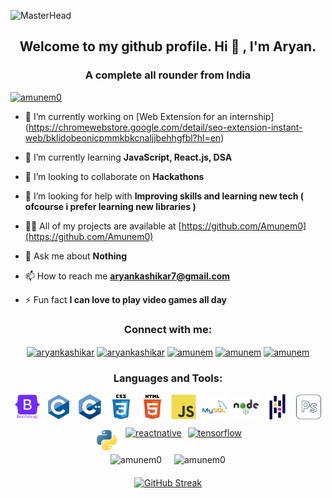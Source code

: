 ![MasterHead](https://user-images.githubusercontent.com/10498744/210012254-234538ff-d198-48aa-8964-37e6fd45d227.gif)
<h2 align="center">Welcome to my github profile. Hi 👋 , I'm Aryan.</h2>
<h3 align="center">A complete all rounder from India</h3>

<p align="left"> <a href="https://github.com/ryo-ma/github-profile-trophy"><img src="https://github-profile-trophy.vercel.app/?username=amunem0" alt="amunem0" /></a> </p>

- 🔭 I’m currently working on [Web Extension for an internship] (https://chromewebstore.google.com/detail/seo-extension-instant-web/bklidobeonicpmmkbkcnaljjbehhgfbl?hl=en)

- 🌱 I’m currently learning **JavaScript, React.js, DSA**

- 👯 I’m looking to collaborate on **Hackathons**

- 🤝 I’m looking for help with **Improving skills and learning new tech ( ofcourse i prefer learning new libraries )**

- 👨‍💻 All of my projects are available at [https://github.com/Amunem0](https://github.com/Amunem0)

- 💬 Ask me about **Nothing**

- 📫 How to reach me **aryankashikar7@gmail.com**

- ⚡ Fun fact **I can love to play video games all day**

<h3 align="center">Connect with me:</h3>
<p align="center">
<a href="https://linkedin.com/in/aryankashikar" target="blank"><img align="center" src="https://raw.githubusercontent.com/rahuldkjain/github-profile-readme-generator/master/src/images/icons/Social/linked-in-alt.svg" alt="aryankashikar" height="30" width="40" /></a>
<a href="https://instagram.com/aryankashikar" target="blank"><img align="center" src="https://raw.githubusercontent.com/rahuldkjain/github-profile-readme-generator/master/src/images/icons/Social/instagram.svg" alt="aryankashikar" height="30" width="40" /></a>
<a href="https://www.codechef.com/users/amunem" target="blank"><img align="center" src="https://cdn.jsdelivr.net/npm/simple-icons@3.1.0/icons/codechef.svg" alt="amunem" height="30" width="40" /></a>
<a href="https://codeforces.com/profile/amunem" target="blank"><img align="center" src="https://raw.githubusercontent.com/rahuldkjain/github-profile-readme-generator/master/src/images/icons/Social/codeforces.svg" alt="amunem" height="30" width="40" /></a>
<a href="https://www.leetcode.com/amunem" target="blank"><img align="center" src="https://raw.githubusercontent.com/rahuldkjain/github-profile-readme-generator/master/src/images/icons/Social/leet-code.svg" alt="amunem" height="30" width="40" /></a>
</p>

<div align="center" >
  <h3 align="center">Languages and Tools:</h3>
  <div style="display: flex; justify-content: center; flex-wrap: wrap; gap: 10px;">
    <a href="https://getbootstrap.com" target="_blank" rel="noreferrer">
      <img src="https://raw.githubusercontent.com/devicons/devicon/master/icons/bootstrap/bootstrap-plain-wordmark.svg" alt="bootstrap" width="40" height="40" />
    </a>
    <a href="https://www.cprogramming.com/" target="_blank" rel="noreferrer">
      <img src="https://raw.githubusercontent.com/devicons/devicon/master/icons/c/c-original.svg" alt="c" width="40" height="40" />
    </a>
    <a href="https://www.w3schools.com/cpp/" target="_blank" rel="noreferrer">
      <img src="https://raw.githubusercontent.com/devicons/devicon/master/icons/cplusplus/cplusplus-original.svg" alt="cplusplus" width="40" height="40" />
    </a>
    <a href="https://www.w3schools.com/css/" target="_blank" rel="noreferrer">
      <img src="https://raw.githubusercontent.com/devicons/devicon/master/icons/css3/css3-original-wordmark.svg" alt="css3" width="40" height="40" />
    </a>
    <a href="https://www.w3.org/html/" target="_blank" rel="noreferrer">
      <img src="https://raw.githubusercontent.com/devicons/devicon/master/icons/html5/html5-original-wordmark.svg" alt="html5" width="40" height="40" />
    </a>
    <a href="https://developer.mozilla.org/en-US/docs/Web/JavaScript" target="_blank" rel="noreferrer">
      <img src="https://raw.githubusercontent.com/devicons/devicon/master/icons/javascript/javascript-original.svg" alt="javascript" width="40" height="40" />
    </a>
    <a href="https://www.mysql.com/" target="_blank" rel="noreferrer">
      <img src="https://raw.githubusercontent.com/devicons/devicon/master/icons/mysql/mysql-original-wordmark.svg" alt="mysql" width="40" height="40" />
    </a>
    <a href="https://nodejs.org" target="_blank" rel="noreferrer">
      <img src="https://raw.githubusercontent.com/devicons/devicon/master/icons/nodejs/nodejs-original-wordmark.svg" alt="nodejs" width="40" height="40" />
    </a>
    <a href="https://pandas.pydata.org/" target="_blank" rel="noreferrer">
      <img src="https://raw.githubusercontent.com/devicons/devicon/2ae2a900d2f041da66e950e4d48052658d850630/icons/pandas/pandas-original.svg" alt="pandas" width="40" height="40" />
    </a>
    <a href="https://www.photoshop.com/en" target="_blank" rel="noreferrer">
      <img src="https://raw.githubusercontent.com/devicons/devicon/master/icons/photoshop/photoshop-line.svg" alt="photoshop" width="40" height="40" />
    </a>
    <a href="https://www.python.org" target="_blank" rel="noreferrer">
      <img src="https://raw.githubusercontent.com/devicons/devicon/master/icons/python/python-original.svg" alt="python" width="40" height="40" />
    </a>
    <a href="https://reactnative.dev/" target="_blank" rel="noreferrer">
      <img src="https://reactnative.dev/img/header_logo.svg" alt="reactnative" width="40" height="40" />
    </a>
    <a href="https://www.tensorflow.org" target="_blank" rel="noreferrer">
      <img src="https://www.vectorlogo.zone/logos/tensorflow/tensorflow-icon.svg" alt="tensorflow" width="40" height="40" />
    </a>
  </div>

  <div style="display: flex; justify-content: center; gap: 20px;">
    <img src="https://github-readme-stats.vercel.app/api/top-langs?username=amunem0&show_icons=true&locale=en&layout=compact" alt="amunem0" />
    <img src="https://github-readme-stats.vercel.app/api?username=amunem0&show_icons=true&locale=en" alt="amunem0" />
  </div>
  <div style="display: flex; justify-content: center; margin-top: 20px;">
    <a href="https://git.io/streak-stats" target="_blank">
      <img src="https://streak-stats.demolab.com/?user=DenverCoder1&theme=dark" alt="GitHub Streak" />
    </a>
  </div>
</div>


